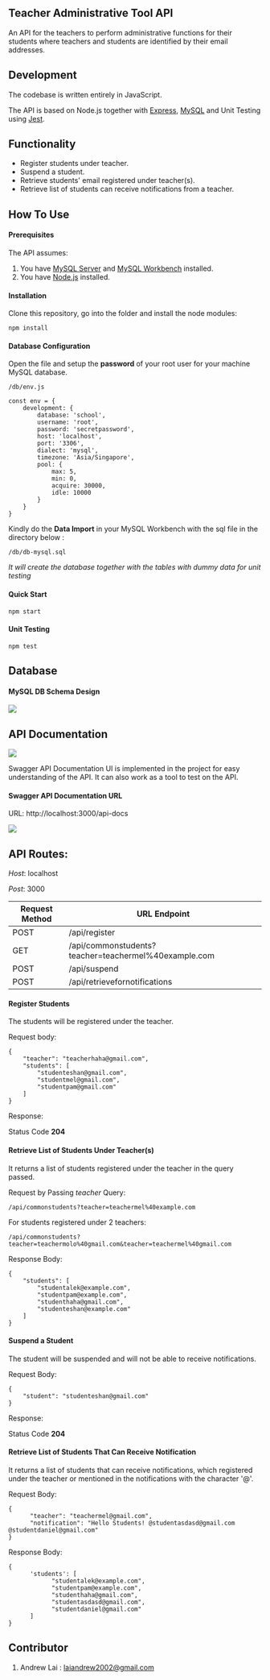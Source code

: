 ## Teacher Administrative Tool API

An API for the teachers to perform administrative functions for their students where teachers and students are identified by their email addresses.

## Development

The codebase is written entirely in JavaScript.

The API is based on Node.js together with [Express](https://expressjs.com/), [MySQL](https://www.mysql.com/) and Unit Testing using [Jest](https://jestjs.io/).

## Functionality

- Register students under teacher.
- Suspend a student.
- Retrieve students' email registered under teacher(s).
- Retrieve list of students can receive notifications from a teacher.

## How To Use

#### Prerequisites

The API assumes:

1. You have [MySQL Server](https://dev.mysql.com/downloads/) and [MySQL Workbench](https://dev.mysql.com/downloads/workbench/) installed.
2. You have [Node.js](https://nodejs.org/en/download/) installed.

#### Installation

Clone this repository, go into the folder and install the node modules:

```
npm install
```

#### Database Configuration 

Open the file and setup the **password** of your root user for your machine MySQL database.

`/db/env.js`



```
const env = {
    development: {
        database: 'school',
        username: 'root',
        password: 'secretpassword',
        host: 'localhost',
        port: '3306',
        dialect: 'mysql',
        timezone: 'Asia/Singapore',
        pool: {
            max: 5,
            min: 0,
            acquire: 30000,
            idle: 10000
        }
    }
}
```

Kindly do the **Data Import** in your MySQL Workbench with the sql file in the directory below :

`/db/db-mysql.sql`

*It will create the database together with the tables with dummy data for unit testing*

#### Quick Start

```
npm start
```

#### Unit Testing

```
npm test
```


## Database

#### MySQL DB Schema Design

![](https://github.com/laiandrew2002/teacher-admin-tool/blob/master/admin-tool-schema.PNG)

## API Documentation

![](https://swagger.io/swagger/media/assets/images/swagger_logo.svg)

Swagger API Documentation UI is implemented in the project for easy understanding of the API. 
It can also work as a tool to test on the API.

#### Swagger API Documentation URL

URL: http://localhost:3000/api-docs

![](https://github.com/laiandrew2002/teacher-admin-tool/blob/master/swaggerScreen.PNG)

## API Routes:

*Host*: localhost

*Post*: 3000

| Request Method | URL Endpoint                                         |
| -------------- | ---------------------------------------------------- |
| POST           | /api/register                                        |
| GET            | /api/commonstudents?teacher=teachermel%40example.com |
| POST           | /api/suspend                                         |
| POST           | /api/retrievefornotifications                        |

#### Register Students

The students will be registered under the teacher.

Request body:

```
{
    "teacher": "teacherhaha@gmail.com",
    "students": [
        "studenteshan@gmail.com",
        "studentmel@gmail.com",
        "studentpam@gmail.com"
    ]
}
```

Response:

Status Code **204**

#### Retrieve List of Students Under Teacher(s)

It returns a list of students registered under the teacher in the query passed.

Request by Passing *teacher* Query:

```
/api/commonstudents?teacher=teachermel%40example.com
```

For students registered under 2 teachers:

```
/api/commonstudents?teacher=teachermolo%40gmail.com&teacher=teachermel%40gmail.com
```

Response Body:

```
{
    "students": [
        "studentalek@example.com",
        "studentpam@example.com",
        "studenthaha@gmail.com",
        "studenteshan@example.com"
    ]
}
```

#### Suspend a Student

The student will be suspended and will not be able to receive notifications.

Request Body:

```
{
	"student": "studenteshan@gmail.com"
}
```

Response:

Status Code **204**

#### Retrieve List of Students That Can Receive Notification 

It returns a list of students that can receive notifications, which registered under the teacher or mentioned in the notifications with the character '@'.

Request Body:

```
{
      "teacher": "teachermel@gmail.com",
      "notification": "Hello Students! @studentasdasd@gmail.com @studentdaniel@gmail.com"
}
```

Response Body:

```
{
      'students': [
            "studentalek@example.com",
            "studentpam@example.com",
            "studenthaha@gmail.com",
            "studentasdasd@gmail.com",
            "studentdaniel@gmail.com"
      ]
}
```





## Contributor

1. Andrew Lai : laiandrew2002@gmail.com
